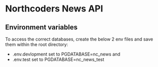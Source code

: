 # Northcoders News API
## Environment variables
To access the correct databases, create the below 2 env files and save them within the root directory:
- .env.devlopment set to PGDATABASE=nc_news and
- .env.test set to PGDATABASE=nc_news_test
